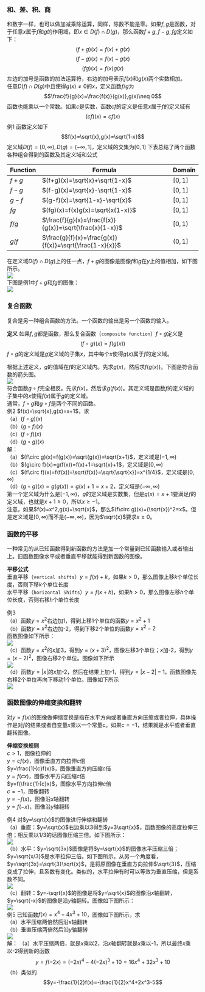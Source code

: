 ### 和、差、积、商
和数字一样，也可以做加减乘除运算，同样，除数不能是零。如果$f,g$是函数，对于任意$x$属于$f$和$g$的作用域，即$x\in D(f)\cap D(g)$，那么函数$f+g,f-g,fg$定义如下：
$$(f+g)(x)=f(x)+g(x)$$
$$(f-g)(x)=f(x)-g(x)$$
$$(fg)(x)=f(x)g(x)$$
左边的加号是函数的加法运算符，右边的加号表示$f(x)$和$g(x)$两个实数相加。  
任意$D(f)\cap D(g)$中且使得$g(x)\neq 0$的$x$，定义函数$f/g$为
$$\frac{f}{g}(x)=\frac{f(x)}{g(x)},g(x)\neq 0$$
函数也能乘以一个常数。如果$c$是实数，函数$cf$的定义是任意$x$属于$f$的定义域有
$$(cf)(x)=cf(x)$$
例1 函数定义如下
$$f(x)=\sqrt{x},g(x)=\sqrt{1-x}$$
定义域$D(f)=[0,\infty),D(g)=(-\infty,1]$，定义域的交集为$[0, 1]$
下表总结了两个函数各种组合得到的函数及其定义域和公式

| Function | Formula | Domain |
|--|--|--|
| $f+g$ | $(f+g)(x)=\sqrt{x}+\sqrt{1-x}$ | $[0, 1]$ |
| $f-g$ | $(f-g)(x)=\sqrt{x}-\sqrt{1-x}$ | $[0, 1]$ |
| $g-f$ | $(g-f)(x)=\sqrt{1-x}-\sqrt{x}$ | $[0, 1]$ |
| $fg$ | $(fg)(x)=f(x)g(x)=\sqrt{x(1-x)}$ | $[0, 1]$ |
| $f/g$ | $\frac{f}{g}(x)=\frac{f(x)}{g(x)}=\sqrt{\frac{x}{1-x}}$ | $[0, 1)$ |
| $g/f$ | $\frac{g}{f}(x)=\frac{g(x)}{f(x)}=\sqrt{\frac{1-x}{x}}$ | $(0, 1]$ |

在定义域$D(f)\cap D(g)$上的任一点，$f+g$的图像是图像$f$和$g$在$y$上的值相加，如下图所示。  
![](020.010.png)  
下图是例1中$f+g$和$fg$的图像：  
![](020.020.png)

### 复合函数
复合是另一种组合函数的方法。一个函数的输出是另一个函数的输入。

**定义** 如果$f,g$都是函数，那么复合函数（`composite function`）$f\circ g$定义是
$$(f\circ g)(x)=f(g(x))$$
$f\circ g$的定义域是$g$定义域的子集$x$，其中每个$x$使得$g(x)$属于$f$的定义域。

根据上述定义，$g$的值域在$f$的定义域内。先求$g(x)$，然后求$f(g(x))$。下图是符合函数的箭头图。  
![](020.030.png)  
符合函数$g\circ f$完全相反。先求$f(x)$，然后求$g(f(x))$。其定义域是函数$f$的定义域的子集中的$x$使得$f(x)$属于$g$的定义域。  
通常，$f\circ g$和$g\circ f$是两个不同的函数。  
例2 $f(x)=\sqrt{x},g(x)=x+1$，求  
（a）$(f\circ g)(x)$  
（b）$(g\circ f)(x)$  
（c）$(f\circ f)(x)$  
（d）$(g\circ g)(x)$  
解：  
（a）$(f\circ g)(x)=f(g(x))=\sqrt{g(x)}=\sqrt{x+1}$，定义域是$[-1, \infty)$  
（b）$(g\circ f)(x)=g(f(x))=f(x)+1=\sqrt{x}+1$，定义域是$[0, \infty)$  
（c）$(f\circ f)(x)=f(f(x))=\sqrt{f(x)}=\sqrt{\sqrt{x}}=x^{1/4}$，定义域是$[0, \infty)$  
（d）$(g\circ g)(x)=g(g(x))=g(x)+1=x+2$，定义域是$(-\infty, \infty)$  
第一个定义域为什么是$[-1, \infty)$，$g$的定义域是实数集，但是$g(x)=x+1$要满足$f$的定义域，也就是$x+1\geq 0$，所以$x\geq -1$。  
注意，如果$f(x)=x^2,g(x)=\sqrt{x}$，那么$(f\circ g)(x)=(\sqrt{x})^2=x$。但是定义域是$[0,\infty)$而不是$(-\infty, \infty)$，因为$\sqrt{x}$要求$x\geq 0$。

### 函数的平移
一种常见的从已知函数得到新函数的方法是加一个常量到已知函数输入或者输出上。旧函数图像水平或者垂直平移就能得到新函数的图像。  

**平移公式**  
垂直平移（`vertical shifts`）$y=f(x)+k$，如果$k>0$，那么图像上移$k$个单位长度，否则下移$k$个单位长度  
水平平移（`horizontal Shifts`）$y=f(x+h)$，如果$h>0$，那么图像左移$h$个单位长度，否则右移$h$个单位长度

例3  
（a）函数$y=x^2$右边加1，得到上移1个单位的函数$y=x^2+1$  
（b）函数$y=x^2$右边加-2，得到下移2个单位的函数$y=x^2-2$  
函数图像如下所示：  
![](020.040.png)  
（c）函数$y=x^2$的$x$加3，得到$y=(x+3)^2$，图像左移3个单位；$x$加-2，得到$y=(x-2)^2$，图像右移2个单位。图像如下所示  
![](020.050.png)  
（d）函数$y=|x|$的$x$加-2，然后在结果上加-1，得到$y=|x-2|-1$，函数图像先右移2个单位再向下移动1个单位。图像如下所示  
![](020.060.png)

### 函数图像的伸缩变换和翻转
对$y=f(x)$的图像做伸缩变换是指在水平方向或者垂直方向压缩或者拉伸，具体操作是对$f$的结果或者自变量$x$乘以一个常量$c$。如果$c=-1$，结果就是水平或者垂直翻转图像。

**伸缩变换规则**  
$c>1$，图像拉伸的  
$y=cf(x)$，图像垂直方向拉伸$c$倍  
$y=\frac{1}{c}f(x)$，图像垂直方向压缩$c$倍  
$y=f(cx)$，图像水平方向压缩$c$倍  
$y=f(\frac{1}{c}x)$，图像水平方向拉伸$c$倍  
$c=-1$，图像翻转  
$y=-f(x)$，图像沿$x$轴翻转  
$y=f(-x)$，图像沿$y$轴翻转

例4 对$y=\sqrt{x}$的图像进行伸缩和翻转  
（a）垂直：$y=\sqrt{x}$右边乘以3得到$y=3\sqrt{x}$，函数图像的高度拉伸三倍；相反乘以1/3的话图像压缩三倍。如下图所示：  
![](020.070.png)  
（b）水平：$y=\sqrt{3x}$图像是将$y=\sqrt{x}$的图像水平压缩三倍；$y=\sqrt{x/3}$是水平拉伸三倍。如下图所示。从另一个角度看，$y=\sqrt{3x}=\sqrt{3}\sqrt{x}$，是将原图像在垂直方向拉伸$\sqrt{3}$，压缩变成了拉伸，且系数有变化。类似的，水平拉伸有时可以等效为垂直压缩，但是系数不同。  
![](020.080.png)  
（c）翻转：$y=-\sqrt{x}$的图像是将$y=\sqrt{x}$的图像沿$x$轴翻转，$y=\sqrt{-x}$的图像是沿$y$轴翻转。图像如下图所示：  
![](020.090.png)  
例5 已知函数$f(x)=x^4-4x^3+10$，图像如下图所示，求  
（a）水平压缩两倍然后沿$x$轴翻转  
（b）垂直压缩两倍然后沿$y$轴翻转  
![](020.100.png)  
解：
（a）水平压缩两倍，就是$x$乘以2，沿$x$轴翻转就是$x$乘以-1，所以最终$x$乘以-2得到新的函数
$$y=f(-2x)=(-2x)^4-4(-2x)^3+10=16x^4+32x^3+10$$
（b）类似的
$$y=-\frac{1}{2}f(x)=-\frac{1}{2}x^4+2x^3-5$$
